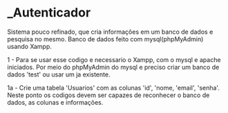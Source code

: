 # _Autenticador
Sistema pouco refinado, que cria informações em um banco de dados e pesquisa no mesmo. Banco de dados feito com mysql(phpMyAdmin) usando Xampp.

1 - Para se usar esse codigo e necessario o Xampp, com o mysql e apache iniciados. Por meio do phpMyAdmin do mysql e preciso criar um banco de dados 'test' ou usar um ja existente.

1a - Crie uma tabela 'Usuarios' com as colunas 'id', 'nome, 'email', 'senha'. Neste ponto os codigos devem ser capazes de reconhecer o banco de dados, as colunas e informações.
